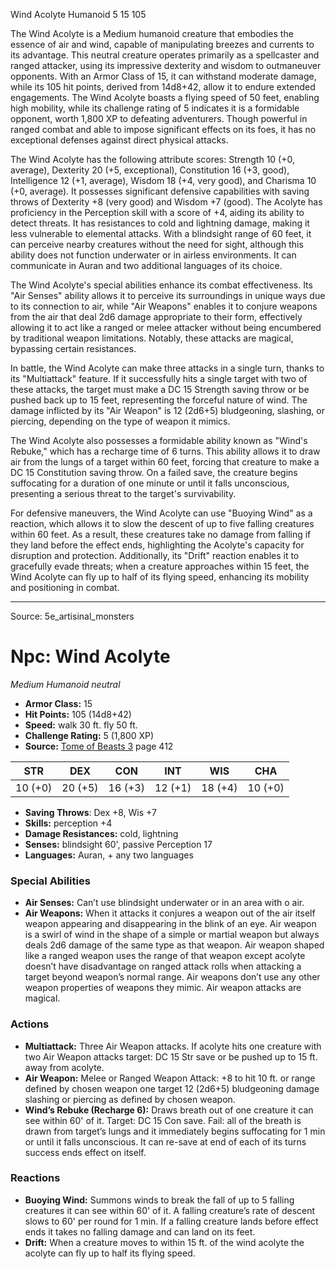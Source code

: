<MonsterName/>Wind Acolyte</MonsterName>
<CreatureType/>Humanoid</CreatureType>
<CR/>5</CR>
<AC/>15</AC>
<HP/>105</HP>
<summary>The Wind Acolyte is a Medium humanoid creature that embodies the essence of air and wind, capable of manipulating breezes and currents to its advantage. This neutral creature operates primarily as a spellcaster and ranged attacker, using its impressive dexterity and wisdom to outmaneuver opponents. With an Armor Class of 15, it can withstand moderate damage, while its 105 hit points, derived from 14d8+42, allow it to endure extended engagements. The Wind Acolyte boasts a flying speed of 50 feet, enabling high mobility, while its challenge rating of 5 indicates it is a formidable opponent, worth 1,800 XP to defeating adventurers. Though powerful in ranged combat and able to impose significant effects on its foes, it has no exceptional defenses against direct physical attacks.</summary>

<detail>

The Wind Acolyte has the following attribute scores: Strength 10 (+0, average), Dexterity 20 (+5, exceptional), Constitution 16 (+3, good), Intelligence 12 (+1, average), Wisdom 18 (+4, very good), and Charisma 10 (+0, average). It possesses significant defensive capabilities with saving throws of Dexterity +8 (very good) and Wisdom +7 (good). The Acolyte has proficiency in the Perception skill with a score of +4, aiding its ability to detect threats. It has resistances to cold and lightning damage, making it less vulnerable to elemental attacks. With a blindsight range of 60 feet, it can perceive nearby creatures without the need for sight, although this ability does not function underwater or in airless environments. It can communicate in Auran and two additional languages of its choice.

The Wind Acolyte's special abilities enhance its combat effectiveness. Its "Air Senses" ability allows it to perceive its surroundings in unique ways due to its connection to air, while "Air Weapons" enables it to conjure weapons from the air that deal 2d6 damage appropriate to their form, effectively allowing it to act like a ranged or melee attacker without being encumbered by traditional weapon limitations. Notably, these attacks are magical, bypassing certain resistances.

In battle, the Wind Acolyte can make three attacks in a single turn, thanks to its "Multiattack" feature. If it successfully hits a single target with two of these attacks, the target must make a DC 15 Strength saving throw or be pushed back up to 15 feet, representing the forceful nature of wind. The damage inflicted by its "Air Weapon" is 12 (2d6+5) bludgeoning, slashing, or piercing, depending on the type of weapon it mimics.

The Wind Acolyte also possesses a formidable ability known as "Wind's Rebuke," which has a recharge time of 6 turns. This ability allows it to draw air from the lungs of a target within 60 feet, forcing that creature to make a DC 15 Constitution saving throw. On a failed save, the creature begins suffocating for a duration of one minute or until it falls unconscious, presenting a serious threat to the target's survivability.

For defensive maneuvers, the Wind Acolyte can use "Buoying Wind" as a reaction, which allows it to slow the descent of up to five falling creatures within 60 feet. As a result, these creatures take no damage from falling if they land before the effect ends, highlighting the Acolyte's capacity for disruption and protection. Additionally, its "Drift" reaction enables it to gracefully evade threats; when a creature approaches within 15 feet, the Wind Acolyte can fly up to half of its flying speed, enhancing its mobility and positioning in combat.</detail>



---

Source: 5e_artisinal_monsters

# Npc: Wind Acolyte

*Medium* *Humanoid* *neutral*

- **Armor Class:** 15
- **Hit Points:** 105 (14d8+42)
- **Speed:** walk 30 ft. fly 50 ft.
- **Challenge Rating:** 5 (1,800 XP)
- **Source:** [Tome of Beasts 3](https://koboldpress.com/kpstore/product/tome-of-beasts-3-for-5th-edition/) page 412

| STR | DEX | CON | INT | WIS | CHA |
| --- | --- | --- | --- | --- | --- |
| 10 (+0) | 20 (+5) | 16 (+3) | 12 (+1) | 18 (+4) | 10 (+0) |

- **Saving Throws**: Dex +8, Wis +7
- **Skills:** perception +4
- **Damage Resistances:** cold, lightning
- **Senses:** blindsight 60', passive Perception 17
- **Languages:** Auran, + any two languages

### Special Abilities

- **Air Senses:** Can’t use blindsight underwater or in an area with o air.
- **Air Weapons:** When it attacks it conjures a weapon out of the air itself weapon appearing and disappearing in the blink of an eye. Air weapon is a swirl of wind in the shape of a simple or martial weapon but always deals 2d6 damage of the same type as that weapon. Air weapon shaped like a ranged weapon uses the range of that weapon except acolyte doesn’t have disadvantage on ranged attack rolls when attacking a target beyond weapon’s normal range. Air weapons don’t use any other weapon properties of weapons they mimic. Air weapon attacks are magical.

### Actions

- **Multiattack:** Three Air Weapon attacks. If acolyte hits one creature with two Air Weapon attacks target: DC 15 Str save or be pushed up to 15 ft. away from acolyte.
- **Air Weapon:** Melee or Ranged Weapon Attack: +8 to hit 10 ft. or range defined by chosen weapon one target 12 (2d6+5) bludgeoning damage slashing or piercing as defined by chosen weapon.
- **Wind’s Rebuke (Recharge 6):** Draws breath out of one creature it can see within 60' of it. Target: DC 15 Con save. Fail: all of the breath is drawn from target’s lungs and it immediately begins suffocating for 1 min or until it falls unconscious. It can re-save at end of each of its turns success ends effect on itself.

### Reactions

- **Buoying Wind:** Summons winds to break the fall of up to 5 falling creatures it can see within 60' of it. A falling creature’s rate of descent slows to 60' per round for 1 min. If a falling creature lands before effect ends it takes no falling damage and can land on its feet.
- **Drift:** When a creature moves to within 15 ft. of the wind acolyte the acolyte can fly up to half its flying speed.




